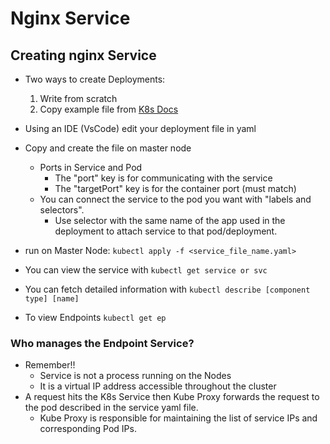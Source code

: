 # Nginx Service

## Creating nginx Service

- Two ways to create Deployments:
    1. Write from scratch
    2. Copy example file from [K8s Docs](https://kubernetes.io/docs/concepts/services-networking/service/)

- Using an IDE (VsCode) edit your deployment file in yaml
- Copy and create the file on master node
  - Ports in Service and Pod
    - The "port" key is for communicating with the service
    - The "targetPort" key is for the container port (must match)
  - You can connect the service to the pod you want with "labels and selectors".
    - Use selector with the same name of the app used in the deployment to attach service to that pod/deployment.
- run on Master Node: ```kubectl apply -f <service_file_name.yaml>```
- You can view the service with ```kubectl get service or svc```
- You can fetch detailed information with ```kubectl describe [component type] [name]```
- To view Endpoints ```kubectl get ep```

### Who manages the Endpoint Service?

- Remember!!
  - Service is not a process running on the Nodes
  - It is a virtual IP address accessible throughout the cluster
- A request hits the K8s Service then Kube Proxy forwards the request to the pod described in the service yaml file.
  - Kube Proxy is responsible for maintaining the list of service IPs and corresponding Pod IPs.